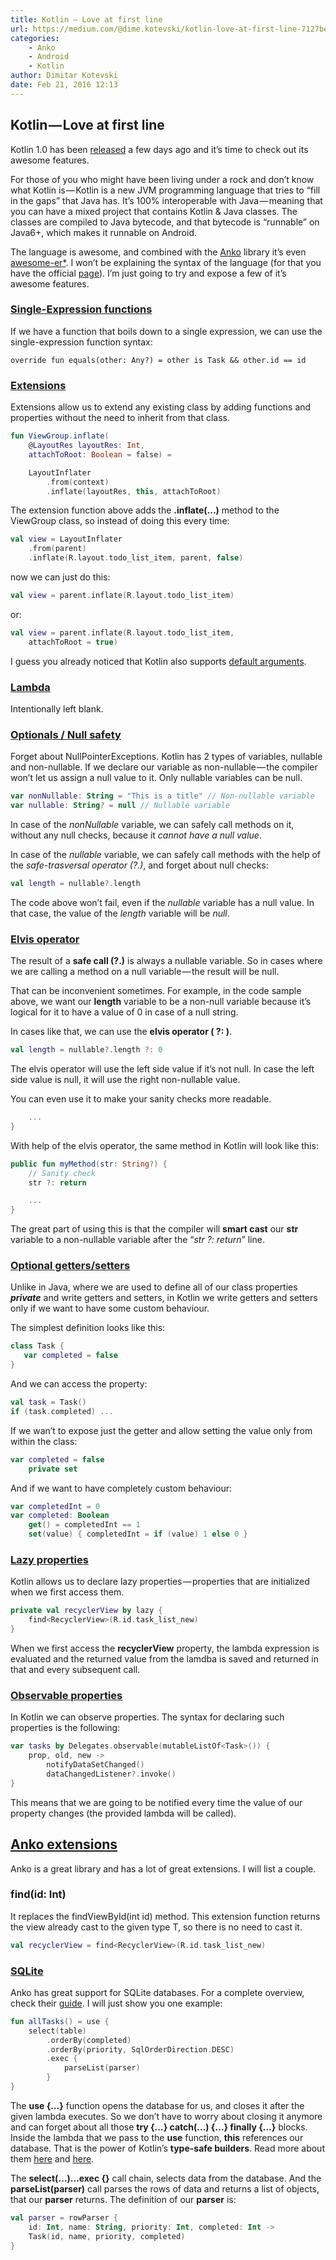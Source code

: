 ```yaml
---
title: Kotlin — Love at first line
url: https://medium.com/@dime.kotevski/kotlin-love-at-first-line-7127befe240f#.p5hp6dxlh
categories:
    - Anko
    - Android
    - Kotlin
author: Dimitar Kotevski
date: Feb 21, 2016 12:13
---
```

## Kotlin — Love at first line

Kotlin 1.0 has been [released](https://blog.jetbrains.com/kotlin/2016/02/kotlin-1-0-released-pragmatic-language-for-jvm-and-android/)
 a few days ago and it’s time to check out its awesome features.

For those of you who might have been living under a rock and don’t know what Kotlin is — Kotlin is a new JVM programming language that tries to “fill in the gaps” that Java has. It’s 100% interoperable with Java — meaning that you can have a mixed project that contains Kotlin & Java classes. The classes are compiled to Java bytecode, and that bytecode is “runnable” on Java6+, which makes it runnable on Android.

The language is awesome, and combined with the [Anko](https://github.com/Kotlin/anko) library it’s even [awesome-er*](http://www.urbandictionary.com/define.php?term=Awesome-er). I won’t be explaining the syntax of the language (for that you have the official [page](https://kotlinlang.org/)). I’m just going to try and expose a few of it’s awesome features.

### [Single-Expression functions](https://kotlinlang.org/docs/reference/functions.html#single-expression-functions)

If we have a function that boils down to a single expression, we can use the single-expression function syntax:

    override fun equals(other: Any?) = other is Task && other.id == id

### [Extensions](https://kotlinlang.org/docs/reference/extensions.html)

Extensions allow us to extend any existing class by adding functions and properties without the need to inherit from that class.

```kotlin
fun ViewGroup.inflate(
    @LayoutRes layoutRes: Int,
    attachToRoot: Boolean = false) =

    LayoutInflater
        .from(context)
        .inflate(layoutRes, this, attachToRoot)
```

The extension function above adds the **.inflate(...)** method to the ViewGroup class, so instead of doing this every time:


```kotlin
val view = LayoutInflater
    .from(parent)
    .inflate(R.layout.todo_list_item, parent, false)
```

now we can just do this:


```kotlin
val view = parent.inflate(R.layout.todo_list_item)
```

or:


```kotlin
val view = parent.inflate(R.layout.todo_list_item,
    attachToRoot = true)
```

I guess you already noticed that Kotlin also supports [default arguments](https://kotlinlang.org/docs/reference/functions.html#default-arguments).

### [Lambda](https://kotlinlang.org/docs/reference/lambdas.html#lambda-expressions-and-anonymous-functions)

Intentionally left blank.

### [Optionals / Null safety](https://kotlinlang.org/docs/reference/null-safety.html)

Forget about NullPointerExceptions. Kotlin has 2 types of variables, nullable and non-nullable. If we declare our variable as non-nullable — the compiler won’t let us assign a null value to it. Only nullable variables can be null.


```kotlin
var nonNullable: String = "This is a title" // Non-nullable variable
var nullable: String? = null // Nullable variable
```

In case of the *nonNullable* variable, we can safely call methods on it, without any null checks, because it *cannot have a null value*.

In case of the *nullable* variable, we can safely call methods with the help of the *safe-trasversal operator (?.)*, and forget about null checks:


```kotlin
val length = nullable?.length
```

The code above won’t fail, even if the *nullable* variable has a null value. In that case, the value of the *length* variable will be *null*.

### [Elvis operator](https://kotlinlang.org/docs/reference/null-safety.html#elvis-operator)

The result of a **safe call (?.)** is always a nullable variable. So in cases where we are calling a method on a null variable — the result will be null.

That can be inconvenient sometimes. For example, in the code sample above, we want our **length** variable to be a non-null variable because it’s logical for it to have a value of 0 in case of a null string.

In cases like that, we can use the **elvis operator ( ?: )**.


```kotlin
val length = nullable?.length ?: 0
```

The elvis operator will use the left side value if it’s not null. In case the left side value is null, it will use the right non-nullable value.

You can even use it to make your sanity checks more readable.


```kotlin
    ...
}
```

With help of the elvis operator, the same method in Kotlin will look like this:


```kotlin
public fun myMethod(str: String?) {
    // Sanity check
    str ?: return

    ...
}
```

The great part of using this is that the compiler will **smart cast** our **str** variable to a non-nullable variable after the “*str ?: return*” line.

### [Optional getters/setters](https://kotlinlang.org/docs/reference/properties.html#properties-and-fields)

Unlike in Java, where we are used to define all of our class properties **_private_** and write getters and setters, in Kotlin we write getters and setters only if we want to have some custom behaviour.

The simplest definition looks like this:


```kotlin
class Task {
   var completed = false
}
```

And we can access the property:


```kotlin
val task = Task()
if (task.completed) ...
```

If we wan’t to expose just the getter and allow setting the value only from within the class:


```kotlin
var completed = false
    private set
```

And if we want to have completely custom behaviour:


```kotlin
var completedInt = 0
var completed: Boolean
    get() = completedInt == 1
    set(value) { completedInt = if (value) 1 else 0 }
```

### [Lazy properties](https://kotlinlang.org/docs/reference/delegated-properties.html#lazy)

Kotlin allows us to declare lazy properties — properties that are initialized when we first access them.


```kotlin
private val recyclerView by lazy {
    find<RecyclerView>(R.id.task_list_new)
}
```

When we first access the **recyclerView** property, the lambda expression is evaluated and the returned value from the lamdba is saved and returned in that and every subsequent call.

### [Observable properties](https://kotlinlang.org/docs/reference/delegated-properties.html#observable)

In Kotlin we can observe properties. The syntax for declaring such properties is the following:


```kotlin
var tasks by Delegates.observable(mutableListOf<Task>()) {
    prop, old, new ->
        notifyDataSetChanged()
        dataChangedListener?.invoke()
}
```

This means that we are going to be notified every time the value of our property changes (the provided lambda will be called).


## [Anko extensions](https://github.com/Kotlin/anko)

Anko is a great library and has a lot of great extensions. I will list a couple.

### find<T>(id: Int)

It replaces the findViewById(int id) method. This extension function returns the view already cast to the given type T, so there is no need to cast it.


```kotlin
val recyclerView = find<RecyclerView>(R.id.task_list_new)
```

### [SQLite](https://github.com/Kotlin/anko/blob/master/doc/SQLITE.md#anko-heart-sqlite)

Anko has great support for SQLite databases. For a complete overview, check their [guide](https://github.com/Kotlin/anko/blob/master/doc/SQLITE.md#anko-heart-sqlite). I will just show you one example:


```kotlin
fun allTasks() = use {
    select(table)
        .orderBy(completed)
        .orderBy(priority, SqlOrderDirection.DESC)
        .exec {
            parseList(parser)
        }
}
```

The **use {…}** function opens the database for us, and closes it after the given lambda executes. So we don’t have to worry about closing it anymore and can forget about all those **try {…} catch(…) {…} finally {…}** blocks. Inside the lambda that we pass to the **use** function, **this** references our database. That is the power of Kotlin’s **type-safe builders**. Read more about them [here](http://blog.jetbrains.com/kotlin/2011/10/dsls-in-kotlin-part-1-whats-in-the-toolbox-builders/) and [here](https://kotlinlang.org/docs/reference/type-safe-builders.html).

The **select(…)…exec {}** call chain, selects data from the database. And the **parseList(parser)** call parses the rows of data and returns a list of objects, that our **parser** returns. The definition of our **parser** is:


```kotlin
val parser = rowParser {
    id: Int, name: String, priority: Int, completed: Int ->
    Task(id, name, priority, completed)
}
```
